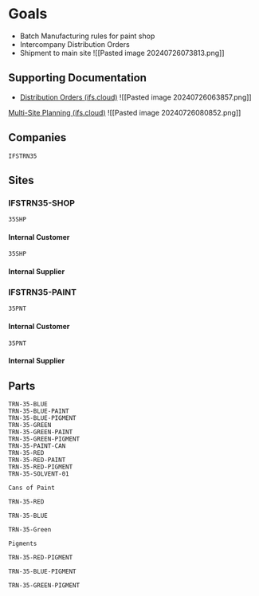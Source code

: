 # Goals
- Batch Manufacturing rules for paint shop
- Intercompany Distribution Orders
- Shipment to main site
![[Pasted image 20240726073813.png]]
## Supporting Documentation
- [Distribution Orders (ifs.cloud)](https://ifsactr-d02.demo.ifs.cloud/ifsdoc/documentation/en/MaintainInventory/AboutDistOrder.htm?StandAlone=true)
![[Pasted image 20240726063857.png]]

[Multi-Site Planning (ifs.cloud)](https://ifsactr-d02.demo.ifs.cloud/ifsdoc/documentation/en/MfgStandard/AboutMultisitePlanning.htm?StandAlone=true)
![[Pasted image 20240726080852.png]]
## Companies
```
IFSTRN35
```

## Sites
### IFSTRN35-SHOP
```
35SHP
```
#### Internal Customer
```
35SHP
```

#### Internal Supplier


### IFSTRN35-PAINT
```
35PNT
```
#### Internal Customer
```
35PNT
```

#### Internal Supplier

## Parts
```
TRN-35-BLUE
TRN-35-BLUE-PAINT
TRN-35-BLUE-PIGMENT
TRN-35-GREEN
TRN-35-GREEN-PAINT
TRN-35-GREEN-PIGMENT
TRN-35-PAINT-CAN
TRN-35-RED
TRN-35-RED-PAINT
TRN-35-RED-PIGMENT
TRN-35-SOLVENT-01
```

	Cans of Paint
```
TRN-35-RED
```

```
TRN-35-BLUE
```

```
TRN-35-Green
```
	Pigments
```
TRN-35-RED-PIGMENT
```

```
TRN-35-BLUE-PIGMENT
```

```
TRN-35-GREEN-PIGMENT
```


